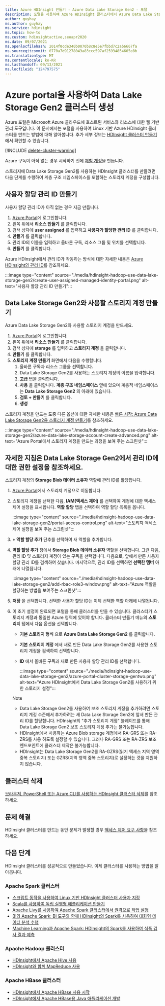 ```yaml
---
title: Azure HDInsight 만들기 - Azure Data Lake Storage Gen2 - 포털
description: 포털을 사용하여 Azure HDInsight 클러스터에서 Azure Data Lake Storage Gen2를 사용하는 방법을 알아봅니다.
author: guyhay
ms.author: guyhay
ms.service: hdinsight
ms.topic: how-to
ms.custom: hdinsightactive,seoapr2020
ms.date: 09/07/2021
ms.openlocfilehash: 2014f0cde340b0070b8c8e5e7fbbd7c2ab6667fa
ms.sourcegitcommit: 0770a7d91278043a83ccc597af25934854605e8b
ms.translationtype: MT
ms.contentlocale: ko-KR
ms.lasthandoff: 09/13/2021
ms.locfileid: "124797575"
---
```

# <a name="create-a-cluster-with-data-lake-storage-gen2-using-the-azure-portal"></a>Azure portal을 사용하여 Data Lake Storage Gen2 클러스터 생성

Azure 포털은 Microsoft Azure 클라우드에 호스트된 서비스와 리소스에 대한 웹 기반 관리 도구입니다. 이 문서에서는 포털을 사용하여 Linux 기반 Azure HDInsight 클러스터를 만드는 방법에 대해 알아봅니다. 추가 세부 정보는 [HDInsight 클러스터 만들기](./hdinsight-hadoop-provision-linux-clusters.md)에서 확인할 수 있습니다.

[!INCLUDE [delete-cluster-warning](includes/hdinsight-delete-cluster-warning.md)]

Azure 구독이 아직 없는 경우 시작하기 전에 [체험 계정](https://azure.microsoft.com/free/?WT.mc_id=A261C142F)을 만듭니다.

스토리지에 Data Lake Storage Gen2를 사용하는 HDInsight 클러스터를 만들려면 다음 단계를 수행하여 계층 구조 네임스페이스를 포함하는 스토리지 계정을 구성합니다.

## <a name="create-a-user-assigned-managed-identity"></a>사용자 할당 관리 ID 만들기

사용자 할당 관리 ID가 아직 없는 경우 지금 만듭니다.

1. [Azure Portal](https://portal.azure.com)에 로그인합니다.
1. 왼쪽 위에서 **리소스 만들기** 를 클릭합니다.
1. 검색 상자에 **user assigned** 를 입력하고 **사용자가 할당한 관리 ID** 를 클릭합니다.
1. **만들기** 를 클릭합니다.
1. 관리 ID의 이름을 입력하고 올바른 구독, 리소스 그룹 및 위치를 선택합니다.
1. **만들기** 를 클릭합니다.

Azure HDInsight에서 관리 ID가 작동하는 방식에 대한 자세한 내용은 [Azure HDInsight의 관리 ID](hdinsight-managed-identities.md)를 참조하세요.

:::image type="content" source="./media/hdinsight-hadoop-use-data-lake-storage-gen2/create-user-assigned-managed-identity-portal.png" alt-text="사용자 할당 관리 ID 만들기":::

## <a name="create-a-storage-account-to-use-with-data-lake-storage-gen2"></a>Data Lake Storage Gen2와 사용할 스토리지 계정 만들기

Azure Data Lake Storage Gen2와 사용할 스토리지 계정을 만드세요.

1. [Azure Portal](https://portal.azure.com)에 로그인합니다.
1. 왼쪽 위에서 **리소스 만들기** 를 클릭합니다.
1. 검색 상자에 **storage** 를 입력하고 **스토리지 계정** 을 클릭합니다.
1. **만들기** 를 클릭합니다.
1. **스토리지 계정 만들기** 화면에서 다음을 수행합니다.
    1. 올바른 구독과 리소스 그룹을 선택합니다.
    1. Data Lake Storage Gen2를 사용하는 스토리지 계정의 이름을 입력합니다.
    1. **고급** 탭을 클릭합니다.
    1. **사용** 을 클릭합니다. **계층 구조 네임스페이스** 옆에 있으며 계층적 네임스페이스는 **Data Lake Storage Gen2** 의 아래에 있습니다.
    1. **검토 + 만들기** 를 클릭합니다.
    1. **생성**

스토리지 계정을 만드는 도중 다른 옵션에 대한 자세한 내용은 [빠른 시작: Azure Data Lake Storage Gen2용 스토리지 계정 만들기](../storage/blobs/create-data-lake-storage-account.md)를 참조하세요.

:::image type="content" source="./media/hdinsight-hadoop-use-data-lake-storage-gen2/azure-data-lake-storage-account-create-advanced.png" alt-text="Azure Portal에서 스토리지 계정을 만드는 과정을 보여 주는 스크린샷":::

## <a name="set-up-permissions-for-the-managed-identity-on-the-data-lake-storage-gen2"></a>자세한 지침은 Data Lake Storage Gen2에서 관리 ID에 대한 권한 설정을 참조하세요.

스토리지 계정의 **Storage Blob 데이터 소유자** 역할에 관리 ID를 할당합니다.

1. [Azure Portal](https://portal.azure.com)에서 스토리지 계정으로 이동합니다.
1. 스토리지 계정을 선택한 다음, **IAM(액세스 제어)** 를 선택하여 계정에 대한 액세스 제어 설정을 표시합니다. **역할 할당** 탭을 선택하여 역할 할당 목록을 봅니다.

    :::image type="content" source="./media/hdinsight-hadoop-use-data-lake-storage-gen2/portal-access-control.png" alt-text="스토리지 액세스 제어 설정을 보여 주는 스크린샷":::

1. **+ 역할 할당 추가** 단추를 선택하여 새 역할을 추가합니다.
1. **역할 할당 추가** 창에서 **Storage Blob 데이터 소유자** 역할을 선택합니다. 그런 다음, 관리 ID 및 스토리지 계정이 있는 구독을 선택합니다. 다음으로, 앞에서 만든 사용자 할당 관리 ID를 검색하여 찾습니다. 마지막으로, 관리 ID를 선택하면 **선택한 멤버** 아래에 나열됩니다.

    :::image type="content" source="./media/hdinsight-hadoop-use-data-lake-storage-gen2/add-rbac-role3-window.png" alt-text="Azure 역할을 할당하는 방법을 보여주는 스크린샷":::

1. **저장** 을 선택합니다. 선택한 사용자 할당 ID는 이제 선택한 역할 아래에 나열됩니다.
1. 이 초기 설정이 완료되면 포털을 통해 클러스터를 만들 수 있습니다. 클러스터가 스토리지 계정과 동일한 Azure 영역에 있어야 합니다. 클러스터 만들기 메뉴의 **스토리지** 탭에서 다음 옵션을 선택합니다.

    * **기본 스토리지 형식** 으로 **Azure Data Lake Storage Gen2** 를 클릭합니다.
    * **기본 스토리지 계정** 에서 새로 만든 Data Lake Storage Gen2를 사용한 스토리지 계정을 검색하여 선택합니다.

    * **ID** 에서 올바른 구독과 새로 만든 사용자 할당 관리 ID를 선택합니다.

        :::image type="content" source="./media/hdinsight-hadoop-use-data-lake-storage-gen2/azure-portal-cluster-storage-gentwo.png" alt-text="Azure HDInsight에서 Data Lake Storage Gen2를 사용하기 위한 스토리지 설정":::

    > [!NOTE]
    > * Data Lake Storage Gen2를 사용하여 보조 스토리지 계정을 추가하려면 스토리지 계정 수준에서 추가하려는 새 Data Lake Storage Gen2에 앞서 만든 관리 ID를 할당합니다. HDInsight의 "추가 스토리지 계정" 블레이드를 통해 Data Lake Storage Gen2 보조 스토리지 계정 추가는 불가능합니다.
    > * HDInsight에서 사용하는 Azure Blob storage 계정에서 RA-GRS 또는 RA-ZRS를 사용 하도록 설정할 수 있습니다. 그러나 RA-GRS 또는 RA-ZRS 보조 엔드포인트에 클러스터 제작은 불가능합니다.
    > * HDInsight는 Data Lake Storage Gen2를 RA-GZRS(읽기 액세스 지역 영역 중복 스토리지) 또는 GZRS(지역 영역 중복 스토리지)로 설정하는 것을 지원하지 않습니다.

## <a name="delete-the-cluster"></a>클러스터 삭제

[브라우저, PowerShell 또는 Azure CLI를 사용하는 HDInsight 클러스터 삭제](./hdinsight-delete-cluster.md)를 참조하세요.

## <a name="troubleshoot"></a>문제 해결

HDInsight 클러스터를 만드는 동안 문제가 발생할 경우 [액세스 제어 요구 사항](./hdinsight-hadoop-customize-cluster-linux.md#access-control)을 참조하세요.

## <a name="next-steps"></a>다음 단계

HDInsight 클러스터를 성공적으로 만들었습니다. 이제 클러스터를 사용하는 방법을 알아봅니다.

### <a name="apache-spark-clusters"></a>Apache Spark 클러스터

* [스크립트 동작을 사용하여 Linux 기반 HDInsight 클러스터 사용자 지정](hdinsight-hadoop-customize-cluster-linux.md)
* [Scala를 사용하여 독립 실행형 애플리케이션 만들기](spark/apache-spark-create-standalone-application.md)
* [Apache Livy를 사용하여 Apache Spark 클러스터에서 원격으로 작업 실행](spark/apache-spark-livy-rest-interface.md)
* [BI와 Apache Spark: BI 도구와 함께 HDInsight의 Spark를 사용하여 대화형 데이터 분석 수행](spark/apache-spark-use-bi-tools.md)
* [Machine Learning과 Apache Spark: HDInsight의 Spark를 사용하여 식품 검사 결과 예측](spark/apache-spark-machine-learning-mllib-ipython.md)

### <a name="apache-hadoop-clusters"></a>Apache Hadoop 클러스터

* [HDInsight에서 Apache Hive 사용](hadoop/hdinsight-use-hive.md)
* [HDInsight와 함께 MapReduce 사용](hadoop/hdinsight-use-mapreduce.md)

### <a name="apache-hbase-clusters"></a>Apache HBase 클러스터

* [HDInsight에서 Apache HBase 사용 시작](hbase/apache-hbase-tutorial-get-started-linux.md)
* [HDInsight에서 Apache HBase용 Java 애플리케이션 개발](hbase/apache-hbase-build-java-maven-linux.md)
